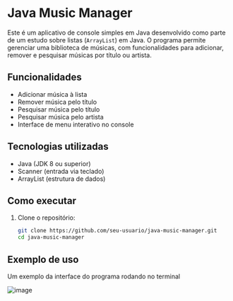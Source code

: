 # Java Music Manager

Este é um aplicativo de console simples em Java desenvolvido como parte de um estudo sobre listas (`ArrayList`) em Java. O programa permite gerenciar uma biblioteca de músicas, com funcionalidades para adicionar, remover e pesquisar músicas por título ou artista.

## Funcionalidades

- Adicionar música à lista
- Remover música pelo título
- Pesquisar música pelo título
- Pesquisar música pelo artista
- Interface de menu interativo no console

## Tecnologias utilizadas

- Java (JDK 8 ou superior)
- Scanner (entrada via teclado)
- ArrayList (estrutura de dados)

## Como executar

1. Clone o repositório:
   ```bash
   git clone https://github.com/seu-usuario/java-music-manager.git
   cd java-music-manager

## Exemplo de uso
Um exemplo da interface do programa rodando no terminal


![image](https://github.com/user-attachments/assets/f27da2aa-7489-4c1f-98c9-681b308ba311)



